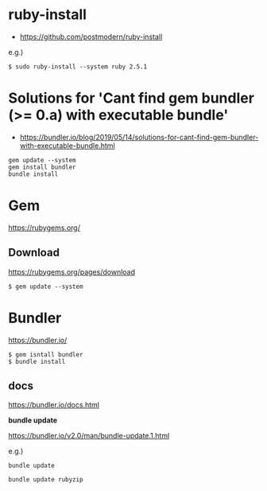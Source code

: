 # ruby-install #

* https://github.com/postmodern/ruby-install

e.g.)

```
$ sudo ruby-install --system ruby 2.5.1
```


# Solutions for 'Cant find gem bundler (>= 0.a) with executable bundle' #

* https://bundler.io/blog/2019/05/14/solutions-for-cant-find-gem-bundler-with-executable-bundle.html

```
gem update --system
gem install bundler
bundle install
```

# Gem #

https://rubygems.org/

## Download ##

https://rubygems.org/pages/download


```shell
$ gem update --system
```


# Bundler #

https://bundler.io/


```shell
$ gem isntall bundler
$ bundle install
```

## docs ##

https://bundler.io/docs.html


**bundle update**

https://bundler.io/v2.0/man/bundle-update.1.html

e.g.)

```shell
bundle update
```

```shell
bundle update rubyzip
```
